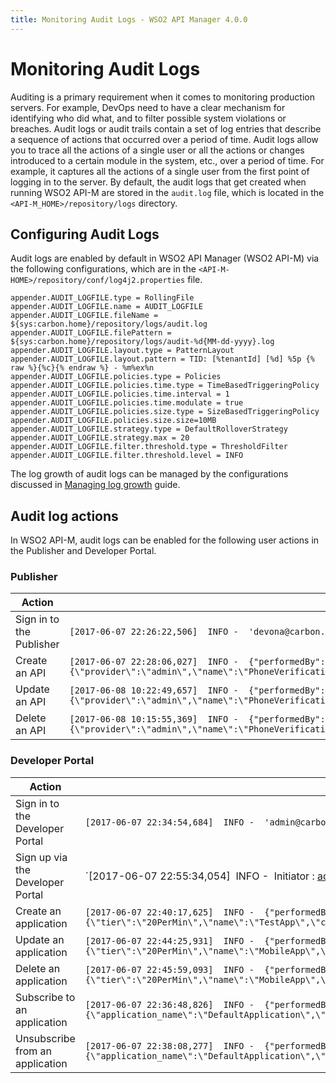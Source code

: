 ```yaml
---
title: Monitoring Audit Logs - WSO2 API Manager 4.0.0
---
```


# Monitoring Audit Logs

Auditing is a primary requirement when it comes to monitoring production servers. For example, DevOps need to have a clear mechanism for identifying who did what, and to filter possible system violations or breaches.
Audit logs or audit trails contain a set of log entries that describe a sequence of actions that occurred over a period of time. Audit logs allow you to trace all the actions of a single user or all the actions or changes introduced to a certain module in the system, etc., over a period of time. For example, it captures all the actions of a single user from the first point of logging in to the server. 
By default, the audit logs that get created when running WSO2 API-M are stored in the `audit.log` file, which is located in the `<API-M_HOME>/repository/logs` directory.

## Configuring Audit Logs

Audit logs are enabled by default in WSO2 API Manager (WSO2 API-M) via the following configurations, which are in the `<API-M-HOME>/repository/conf/log4j2.properties` file. 

``` 
appender.AUDIT_LOGFILE.type = RollingFile
appender.AUDIT_LOGFILE.name = AUDIT_LOGFILE
appender.AUDIT_LOGFILE.fileName = ${sys:carbon.home}/repository/logs/audit.log
appender.AUDIT_LOGFILE.filePattern = ${sys:carbon.home}/repository/logs/audit-%d{MM-dd-yyyy}.log
appender.AUDIT_LOGFILE.layout.type = PatternLayout
appender.AUDIT_LOGFILE.layout.pattern = TID: [%tenantId] [%d] %5p {% raw %}{%c}{% endraw %} - %m%ex%n
appender.AUDIT_LOGFILE.policies.type = Policies
appender.AUDIT_LOGFILE.policies.time.type = TimeBasedTriggeringPolicy
appender.AUDIT_LOGFILE.policies.time.interval = 1
appender.AUDIT_LOGFILE.policies.time.modulate = true
appender.AUDIT_LOGFILE.policies.size.type = SizeBasedTriggeringPolicy
appender.AUDIT_LOGFILE.policies.size.size=10MB
appender.AUDIT_LOGFILE.strategy.type = DefaultRolloverStrategy
appender.AUDIT_LOGFILE.strategy.max = 20
appender.AUDIT_LOGFILE.filter.threshold.type = ThresholdFilter
appender.AUDIT_LOGFILE.filter.threshold.level = INFO
```

The log growth of audit logs can be managed by the configurations discussed in [Managing log growth]({{base_path}}/administer/logging-and-monitoring/logging/managing-log-growth) guide.
   
## Audit log actions

In WSO2 API-M, audit logs can be enabled for the following user actions in the Publisher and Developer Portal.

### Publisher

| Action                   | Sample Format                                                                                                                                                                                                                                                     |
|--------------------------|-------------------------------------------------------------------------------------------------------------------------------------------------------------------------------------------------------------------------------------------------------------------|
| Sign in to the Publisher | `[2017-06-07 22:26:22,506]  INFO -  'devona@carbon.super [-1234]' logged in at [2017-06-07 22:26:22,501+0530]`|
| Create an API            | `[2017-06-07 22:28:06,027]  INFO -  {"performedBy":"admin","action":"created","typ":"API","info":"{\"provider\":\"admin\",\"name\":\"PhoneVerification\",\"context\":\"\\\/phoneverify\\\/1.0.0\",\"version\":\"1.0.0\"}"}`|
| Update an API            | `[2017-06-08 10:22:49,657]  INFO -  {"performedBy":"admin","action":"updated","typ":"API","info":"{\"provider\":\"admin\",\"name\":\"PhoneVerification\",\"context\":\"\\\/phoneverify\\\/1.0.0\",\"version\":\"1.0.0\"}"}` |
| Delete an API            | `[2017-06-08 10:15:55,369]  INFO -  {"performedBy":"admin","action":"deleted","typ":"API","info":"{\"provider\":\"admin\",\"name\":\"PhoneVerification\",\"version\":\"1.0.0\"}"}`|

### Developer Portal

| Action                          | Sample Format                                                                                                                                                                                                                                                                         |
|---------------------------------|---------------------------------------------------------------------------------------------------------------------------------------------------------------------------------------------------------------------------------------------------------------------------------------|
| Sign in to the Developer Portal            | `[2017-06-07 22:34:54,684]  INFO -  'admin@carbon.super [-1234]' logged in at [2017-06-07 22:34:54,682+0530]`|
| Sign up via the Developer Portal          | `[2017-06-07 22:55:34,054]  INFO -  Initiator : admin@carbon.super | Action : Update Roles of User | Target : Kimmmy | Data : { Roles : [] } | Result : Success`|
| Create an application           | `[2017-06-07 22:40:17,625]  INFO -  {"performedBy":"admin","action":"created","typ":"Application","info":"{\"tier\":\"20PerMin\",\"name\":\"TestApp\",\"callbackURL\":null}"}`|
| Update an application           | `[2017-06-07 22:44:25,931]  INFO -  {"performedBy":"admin","action":"updated","typ":"Application","info":"{\"tier\":\"20PerMin\",\"name\":\"MobileApp\",\"callbackURL\":\"\",\"status\":\"APPROVED\"}"}`|
| Delete an application           | `[2017-06-07 22:45:59,093]  INFO -  {"performedBy":"admin","action":"deleted","typ":"Application","info":"{\"tier\":\"20PerMin\",\"name\":\"MobileApp\",\"callbackURL\":\"\"}"}`|
| Subscribe to an application     | `[2017-06-07 22:36:48,826]  INFO -  {"performedBy":"admin","action":"created","typ":"Subscription","info":"{\"application_name\":\"DefaultApplication\",\"tier\":\"Gold\",\"provider\":\"admin\",\"api_name\":\"PhoneVerification\",\"application_id\":1}"}` |
| Unsubscribe from an application | `[2017-06-07 22:38:08,277]  INFO -  {"performedBy":"admin","action":"deleted","typ":"Subscription","info":"{\"application_name\":\"DefaultApplication\",\"provider\":\"admin\",\"api_name\":\"PhoneVerification\",\"application_id\":1}"}`|

